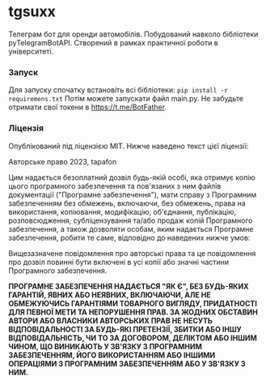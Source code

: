 # tgsuxx
Телеграм бот для оренди автомобілів. Побудований навколо бібліотеки pyTelegramBotAPI.
Створений в рамках практичної роботи в університеті.

### Запуск
Для запуску спочатку встановіть всі бібліотеки:
`pip install -r requiremens.txt`
Потім можете запускати файл main.py. Не забудьте отримати свої токени в https://t.me/BotFather.

### Ліцензія
Опублікований під ліцензією MIT. Нижче наведено текст цієї ліцензії:

Авторське право 2023, tapafon

Цим надається безоплатний дозвіл будь-якій особі, яка отримує копію цього програмного забезпечення та пов'язаних з ним файлів документації ("Програмне забезпечення"), мати справу з Програмним забезпеченням без обмежень, включаючи, без обмежень, права на використання, копіювання, модифікацію, об'єднання, публікацію, розповсюдження, субліцензування та/або продаж копій Програмного забезпечення, а також дозволяти особам, яким надається Програмне забезпечення, робити те саме, відповідно до наведених нижче умов:

Вищезазначене повідомлення про авторські права та це повідомлення про дозвіл повинні бути включені в усі копії або значні частини Програмного забезпечення.

**ПРОГРАМНЕ ЗАБЕЗПЕЧЕННЯ НАДАЄТЬСЯ "ЯК Є", БЕЗ БУДЬ-ЯКИХ ГАРАНТІЙ, ЯВНИХ АБО НЕЯВНИХ, ВКЛЮЧАЮЧИ, АЛЕ НЕ ОБМЕЖУЮЧИСЬ ГАРАНТІЯМИ ТОВАРНОГО ВИГЛЯДУ, ПРИДАТНОСТІ ДЛЯ ПЕВНОЇ МЕТИ ТА НЕПОРУШЕННЯ ПРАВ. ЗА ЖОДНИХ ОБСТАВИН АВТОРИ АБО ВЛАСНИКИ АВТОРСЬКИХ ПРАВ НЕ НЕСУТЬ ВІДПОВІДАЛЬНОСТІ ЗА БУДЬ-ЯКІ ПРЕТЕНЗІЇ, ЗБИТКИ АБО ІНШУ ВІДПОВІДАЛЬНІСТЬ, ЧИ ТО ЗА ДОГОВОРОМ, ДЕЛІКТОМ АБО ІНШИМ ЧИНОМ, ЩО ВИНИКАЮТЬ У ЗВ'ЯЗКУ З ПРОГРАМНИМ ЗАБЕЗПЕЧЕННЯМ, ЙОГО ВИКОРИСТАННЯМ АБО ІНШИМИ ОПЕРАЦІЯМИ З ПРОГРАМНИМ ЗАБЕЗПЕЧЕННЯМ АБО У ЗВ'ЯЗКУ З НИМ.**